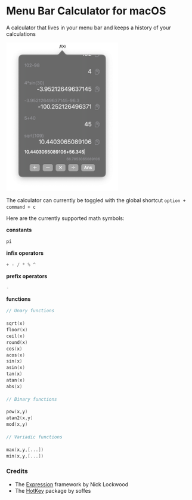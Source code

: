 # Menu Bar Calculator for macOS

A calculator that lives in your menu bar and keeps a history of your calculations

<img src="media/screenshot.png" alt="Calculator in the menu bar!" style="width: 300px">

The calculator can currently be toggled with the global shortcut `option + command + c` 

Here are the currently supported math symbols:

**constants**

```swift
pi
```

**infix operators**

```swift
+ - / * % ^
```

**prefix operators**

```swift
-
```

**functions**

```swift
// Unary functions

sqrt(x)
floor(x)
ceil(x)
round(x)
cos(x)
acos(x)
sin(x)
asin(x)
tan(x)
atan(x)
abs(x)

// Binary functions

pow(x,y)
atan2(x,y)
mod(x,y)

// Variadic functions

max(x,y,[...])
min(x,y,[...])
```

### Credits
- The [Expression](https://github.com/nicklockwood/Expression#math-symbols) framework by Nick Lockwood
- The [HotKey](https://github.com/soffes/HotKey) package by soffes

